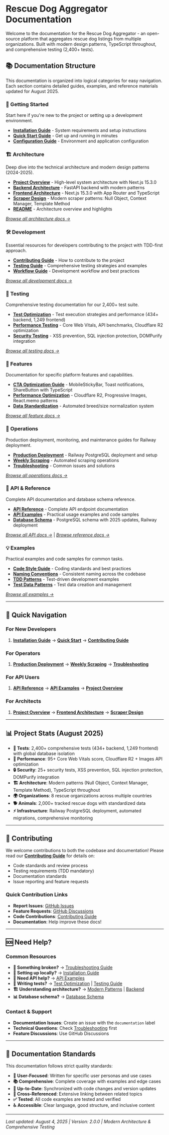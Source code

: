 # Rescue Dog Aggregator Documentation

Welcome to the documentation for the Rescue Dog Aggregator - an open-source platform that aggregates rescue dog listings from multiple organizations. Built with modern design patterns, TypeScript throughout, and comprehensive testing (2,400+ tests).

## 📚 Documentation Structure

This documentation is organized into logical categories for easy navigation. Each section contains detailed guides, examples, and reference materials updated for August 2025.

### 🚀 Getting Started
Start here if you're new to the project or setting up a development environment.

- **[Installation Guide](getting-started/installation.md)** - System requirements and setup instructions
- **[Quick Start Guide](getting-started/quick-start.md)** - Get up and running in minutes
- **[Configuration Guide](getting-started/configuration.md)** - Environment and application configuration

### 🏗️ Architecture
Deep dive into the technical architecture and modern design patterns (2024-2025).

- **[Project Overview](architecture/project-overview.md)** - High-level system architecture with Next.js 15.3.0
- **[Backend Architecture](architecture/backend.md)** - FastAPI backend with modern patterns
- **[Frontend Architecture](architecture/frontend-architecture.md)** - Next.js 15.3.0 with App Router and TypeScript
- **[Scraper Design](architecture/scraper-design.md)** - Modern scraper patterns: Null Object, Context Manager, Template Method
- **[README](architecture/README.md)** - Architecture overview and highlights

*[Browse all architecture docs →](architecture/)*

### 🛠️ Development
Essential resources for developers contributing to the project with TDD-first approach.

- **[Contributing Guide](development/contributing.md)** - How to contribute to the project
- **[Testing Guide](development/testing.md)** - Comprehensive testing strategies and examples
- **[Workflow Guide](development/workflow.md)** - Development workflow and best practices

*[Browse all development docs →](development/)*

### 🧪 Testing
Comprehensive testing documentation for our 2,400+ test suite.

- **[Test Optimization](testing/optimization.md)** - Test execution strategies and performance (434+ backend, 1,249 frontend)
- **[Performance Testing](testing/performance.md)** - Core Web Vitals, API benchmarks, Cloudflare R2 optimization
- **[Security Testing](testing/security.md)** - XSS prevention, SQL injection protection, DOMPurify integration

*[Browse all testing docs →](testing/)*

### 🎯 Features
Documentation for specific platform features and capabilities.

- **[CTA Optimization Guide](features/cta-optimization.md)** - MobileStickyBar, Toast notifications, ShareButton with TypeScript
- **[Performance Optimization](features/performance-optimization.md)** - Cloudflare R2, Progressive Images, React.memo patterns
- **[Data Standardization](features/data-standardization.md)** - Automated breed/size normalization system

*[Browse all feature docs →](features/)*

### 🔧 Operations
Production deployment, monitoring, and maintenance guides for Railway deployment.

- **[Production Deployment](operations/production-deployment.md)** - Railway PostgreSQL deployment and setup
- **[Weekly Scraping](operations/weekly-scraping.md)** - Automated scraping operations
- **[Troubleshooting](operations/troubleshooting.md)** - Common issues and solutions

*[Browse all operations docs →](operations/)*

### 📖 API & Reference
Complete API documentation and database schema reference.

- **[API Reference](api/reference.md)** - Complete API endpoint documentation
- **[API Examples](api/examples.md)** - Practical usage examples and code samples
- **[Database Schema](reference/database-schema.md)** - PostgreSQL schema with 2025 updates, Railway deployment

*[Browse all API docs →](api/)* | *[Browse reference docs →](reference/)*

### 💡 Examples
Practical examples and code samples for common tasks.

- **[Code Style Guide](examples/code-style-guide.md)** - Coding standards and best practices
- **[Naming Conventions](examples/naming-conventions.md)** - Consistent naming across the codebase
- **[TDD Patterns](examples/tdd-patterns.md)** - Test-driven development examples
- **[Test Data Patterns](examples/test-data-patterns.md)** - Test data creation and management

*[Browse all examples →](examples/)*

---

## 🎯 Quick Navigation

### For New Developers
1. **[Installation Guide](getting-started/installation.md)** → **[Quick Start](getting-started/quick-start.md)** → **[Contributing Guide](development/contributing.md)**

### For Operators
1. **[Production Deployment](operations/production-deployment.md)** → **[Weekly Scraping](operations/weekly-scraping.md)** → **[Troubleshooting](operations/troubleshooting.md)**

### For API Users
1. **[API Reference](api/reference.md)** → **[API Examples](api/examples.md)** → **[Project Overview](architecture/project-overview.md)**

### For Architects
1. **[Project Overview](architecture/project-overview.md)** → **[Frontend Architecture](architecture/frontend-architecture.md)** → **[Scraper Design](architecture/scraper-design.md)**

---

## 📊 Project Stats (August 2025)

- **🧪 Tests**: 2,400+ comprehensive tests (434+ backend, 1,249 frontend) with global database isolation
- **🚀 Performance**: 95+ Core Web Vitals score, Cloudflare R2 + Images API optimization
- **🔒 Security**: 25+ security tests, XSS prevention, SQL injection protection, DOMPurify integration
- **🏗️ Architecture**: Modern patterns (Null Object, Context Manager, Template Method), TypeScript throughout
- **🌍 Organizations**: 8 rescue organizations across multiple countries
- **🐕 Animals**: 2,000+ tracked rescue dogs with standardized data
- **⚡ Infrastructure**: Railway PostgreSQL deployment, automated migrations, comprehensive monitoring

---

## 🤝 Contributing

We welcome contributions to both the codebase and documentation! Please read our **[Contributing Guide](development/contributing.md)** for details on:

- Code standards and review process
- Testing requirements (TDD mandatory)
- Documentation standards
- Issue reporting and feature requests

### Quick Contribution Links
- **Report Issues**: [GitHub Issues](https://github.com/rescue-dog-aggregator/rescue-dog-aggregator/issues)
- **Feature Requests**: [GitHub Discussions](https://github.com/rescue-dog-aggregator/rescue-dog-aggregator/discussions)
- **Code Contributions**: [Contributing Guide](development/contributing.md)
- **Documentation**: Help improve these docs!

---

## 🆘 Need Help?

### Common Resources
- **🐛 Something broken?** → [Troubleshooting Guide](operations/troubleshooting.md)
- **🔧 Setting up locally?** → [Installation Guide](getting-started/installation.md)
- **📝 Need API help?** → [API Examples](api/examples.md)
- **🧪 Writing tests?** → [Test Optimization](testing/optimization.md) | [Testing Guide](development/testing.md)
- **🏗️ Understanding architecture?** → [Modern Patterns](architecture/scraper-design.md) | [Backend](architecture/backend.md)
- **📊 Database schema?** → [Database Schema](reference/database-schema.md)

### Contact & Support
- **Documentation Issues**: Create an issue with the `documentation` label
- **Technical Questions**: Check [Troubleshooting](operations/troubleshooting.md) first
- **Feature Discussions**: Use GitHub Discussions

---

## 📝 Documentation Standards

This documentation follows strict quality standards:

- **🎯 User-Focused**: Written for specific user personas and use cases
- **📚 Comprehensive**: Complete coverage with examples and edge cases
- **🔄 Up-to-Date**: Synchronized with code changes and version updates
- **🔗 Cross-Referenced**: Extensive linking between related topics
- **✅ Tested**: All code examples are tested and verified
- **♿ Accessible**: Clear language, good structure, and inclusive content

---

*Last updated: August 4, 2025 | Version: 2.0.0 | Modern Architecture & Comprehensive Testing*